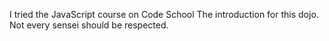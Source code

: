 I tried the JavaScript course on Code School
The introduction for this dojo. Not every sensei should be respected. 
